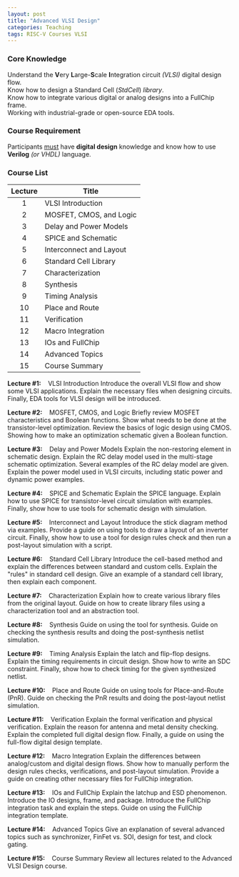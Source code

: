 ```yaml
---
layout: post
title: "Advanced VLSI Design"
categories: Teaching
tags: RISC-V Courses VLSI
---
```


### Core Knowledge

Understand the **V**ery **L**arge-**S**cale **I**ntegration circuit *(VLSI)* digital design flow.
<br>
Know how to design a Standard Cell (*StdCell*) *library*.
<br>
Know how to integrate various digital or analog designs into a FullChip frame.
<br>
Working with industrial-grade or open-source EDA tools.

### Course Requirement

Participants <ins>must</ins> have **digital design** knowledge and know how to use **Verilog** *(or VHDL)* language.

### Course List

| Lecture | Title |
|:---:|---|
| 1 | VLSI Introduction |
| 2 | MOSFET, CMOS, and Logic |
| 3 | Delay and Power Models |
| 4 | SPICE and Schematic |
| 5 | Interconnect and Layout |
| 6 | Standard Cell Library |
| 7 | Characterization |
| 8 | Synthesis |
| 9 | Timing Analysis |
| 10 | Place and Route |
| 11 | Verification |
| 12 | Macro Integration |
| 13 | IOs and FullChip |
| 14 | Advanced Topics |
| 15 | Course Summary |

**Lecture #1:**&nbsp;&nbsp;&nbsp;&nbsp;VLSI Introduction
Introduce the overall VLSI flow and show some VLSI applications. Explain the necessary files when designing circuits. Finally, EDA tools for VLSI design will be introduced.

**Lecture #2:**&nbsp;&nbsp;&nbsp;&nbsp;MOSFET, CMOS, and Logic
Briefly review MOSFET characteristics and Boolean functions. Show what needs to be done at the transistor-level optimization. Review the basics of logic design using CMOS. Showing how to make an optimization schematic given a Boolean function.

**Lecture #3:**&nbsp;&nbsp;&nbsp;&nbsp;Delay and Power Models
Explain the non-restoring element in schematic design. Explain the RC delay model used in the multi-stage schematic optimization. Several examples of the RC delay model are given. Explain the power model used in VLSI circuits, including static power and dynamic power examples.

**Lecture #4:**&nbsp;&nbsp;&nbsp;&nbsp;SPICE and Schematic
Explain the SPICE language. Explain how to use SPICE for transistor-level circuit simulation with examples. Finally, show how to use tools for schematic design with simulation.

**Lecture #5:**&nbsp;&nbsp;&nbsp;&nbsp;Interconnect and Layout
Introduce the stick diagram method via examples. Provide a guide on using tools to draw a layout of an inverter circuit. Finally, show how to use a tool for design rules check and then run a post-layout simulation with a script.

**Lecture #6:**&nbsp;&nbsp;&nbsp;&nbsp;Standard Cell Library
Introduce the cell-based method and explain the differences between standard and custom cells. Explain the "rules" in standard cell design. Give an example of a standard cell library, then explain each component.

**Lecture #7:**&nbsp;&nbsp;&nbsp;&nbsp;Characterization
Explain how to create various library files from the original layout. Guide on how to create library files using a characterization tool and an abstraction tool.

**Lecture #8:**&nbsp;&nbsp;&nbsp;&nbsp;Synthesis
Guide on using the tool for synthesis. Guide on checking the synthesis results and doing the post-synthesis netlist simulation.

**Lecture #9:**&nbsp;&nbsp;&nbsp;&nbsp;Timing Analysis
Explain the latch and flip-flop designs. Explain the timing requirements in circuit design. Show how to write an SDC constraint. Finally, show how to check timing for the given synthesized netlist.

**Lecture #10:**&nbsp;&nbsp;&nbsp;&nbsp;Place and Route
Guide on using tools for Place-and-Route (PnR). Guide on checking the PnR results and doing the post-layout netlist simulation.

**Lecture #11:**&nbsp;&nbsp;&nbsp;&nbsp;Verification
Explain the formal verification and physical verification. Explain the reason for antenna and metal density checking. Explain the completed full digital design flow. Finally, a guide on using the full-flow digital design template.

**Lecture #12:**&nbsp;&nbsp;&nbsp;&nbsp;Macro Integration
Explain the differences between analog/custom and digital design flows. Show how to manually perform the design rules checks, verifications, and post-layout simulation. Provide a guide on creating other necessary files for FullChip integration.

**Lecture #13:**&nbsp;&nbsp;&nbsp;&nbsp;IOs and FullChip
Explain the latchup and ESD phenomenon. Introduce the IO designs, frame, and package. Introduce the FullChip integration task and explain the steps. Guide on using the FullChip integration template.

**Lecture #14:**&nbsp;&nbsp;&nbsp;&nbsp;Advanced Topics
Give an explanation of several advanced topics such as synchronizer, FinFet vs. SOI, design for test, and clock gating.

**Lecture #15:**&nbsp;&nbsp;&nbsp;&nbsp;Course Summary
Review all lectures related to the Advanced VLSI Design course.
